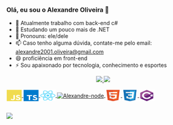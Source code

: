 ### Olá, eu sou o Alexandre Oliveira 👋



- 🔭 Atualmente trabalho com back-end c#
- 🌱 Estudando um pouco mais de .NET
- 💬 Pronouns: ele/dele
- 📫 Caso tenho alguma dúvida, contate-me pelo email: alexandre2001.oliveira@gmail.com
- 😄 proficiência em front-end
- ⚡ Sou apaixonado por tecnologia, conhecimento e esportes

<div align="center">
  <a href="https://github.com/Alexandre-Nog-Oliveira">
  <img height="180em" src="https://github-readme-stats.vercel.app/api?username=Alexandre-Nog-Oliveira&show_icons=true&theme=onedark&include_all_commits=true&count_private=true"/>
  <img height="180em" src="https://github-readme-stats.vercel.app/api/top-langs/?username=Alexandre-Nog-Oliveira&layout=compact&langs_count=7&theme=dracula"/>  
</div>
  
  <div style="display: inline_block"><br>
  <img align="center" alt="Alexandre-Js" height="30" width="40" src="https://raw.githubusercontent.com/devicons/devicon/master/icons/javascript/javascript-plain.svg">
  <img align="center" alt="Alexandre-Ts" height="30" width="40" src="https://raw.githubusercontent.com/devicons/devicon/master/icons/typescript/typescript-plain.svg">
  <img align="center" alt="Alexandre-React" height="30" width="40" src="https://raw.githubusercontent.com/devicons/devicon/master/icons/react/react-original.svg">
  <img align="center" alt="Alexandre-node" height="30" width="40"  src="https://cdn.jsdelivr.net/gh/devicons/devicon/icons/nodejs/nodejs-original.svg" />
  <img align="center" alt="Alexandre-HTML" height="30" width="40" src="https://raw.githubusercontent.com/devicons/devicon/master/icons/html5/html5-original.svg">
  <img align="center" alt="Alexandre-CSS" height="30" width="40" src="https://raw.githubusercontent.com/devicons/devicon/master/icons/css3/css3-original.svg">
  <img align="center" alt="Alexandre-Csharp" height="30" width="40" src="https://raw.githubusercontent.com/devicons/devicon/master/icons/csharp/csharp-original.svg">
</div>
  
  ##
  
  <div> 
  <a href="https://www.linkedin.com/in/alexandre-oliveira-a63a431b6" target="_blank"><img src="https://img.shields.io/badge/-LinkedIn-%230077B5?style=for-the-badge&logo=linkedin&logoColor=white" target="_blank"></a> 
 
</div>
